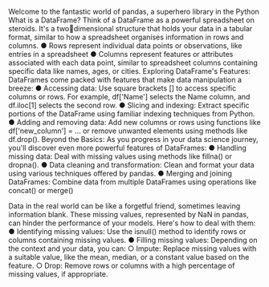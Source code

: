 Welcome to the fantastic world of pandas, a superhero library in the Python
What is a DataFrame?
Think of a DataFrame as a powerful spreadsheet on steroids. It's a two￾dimensional structure that holds your data in a tabular format, similar to
how a spreadsheet organises information in rows and columns.
● Rows represent individual data points or observations, like entries
in a spreadsheet
● Columns represent features or attributes associated with each data
point, similar to spreadsheet columns containing specific data like
names, ages, or cities.
Exploring DataFrame's Features:
DataFrames come packed with features that make data manipulation a
breeze:
● Accessing data: Use square brackets [] to
access specific columns or rows. For example,
df['Name'] selects the Name column, and df.iloc[1]
selects the second row.
● Slicing and indexing: Extract specific portions of the DataFrame
using familiar indexing techniques from Python.
● Adding and removing data: Add new columns
or rows using functions like df['new_column'] = ... or
remove unwanted elements using methods like
df.drop().
Beyond the Basics:
As you progress in your data science journey, you'll discover even more
powerful features of DataFrames:
● Handling missing data: Deal with missing
values using methods like fillna() or dropna().
● Data cleaning and transformation: Clean and format your data
using various techniques offered by pandas.
● Merging and joining DataFrames: Combine
data from multiple DataFrames using
operations like concat() or merge()

Data in the real world can be like a forgetful friend,
sometimes leaving information blank. These missing
values, represented by NaN in pandas, can hinder the
performance of your models. Here's how to deal with
them:
● Identifying missing values: Use the isnull()
method to identify rows or columns containing
missing values.
● Filling missing values: Depending on the context and your data,
you can:
○ Impute: Replace missing values with a suitable value, like
the mean, median, or a constant value based on the feature.
○ Drop: Remove rows or columns with a high percentage of
missing values, if appropriate.